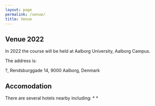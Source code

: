 ```yaml
---
layout: page
permalink: /venue/
title: Venue
---
```


## Venue 2022

In 2022 the course will be held at Aalborg University, Aalborg Campus. 

The address is:

?,
Rendsburggade 14, 
9000 Aalborg, 
Denmark

## Accomodation

There are several hotels nearby including:
*
*
